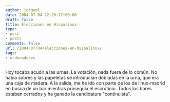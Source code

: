 ```yaml
---
author: jorgeml
date: 2004-07-04 22:20:17+00:00
draft: false
title: Elecciones en Hispalinux
type: 
- post
- posts
comments: false
url: /2004/07/04/elecciones-en-hispalinux/
tags:
- ordenadores
---
```


Hoy tocaba acudir a las urnas. La votación, nada fuera de lo común. No había sobres y las papeletas se introducían dobladas en la urna, que era una caja de madera. A la salida, me he ido con parte de los de linux-madrid en busca de un bar mientras proseguía el escrutinio. Todos los bares estaban cerrados y ha ganado la candidatura "continuista".
